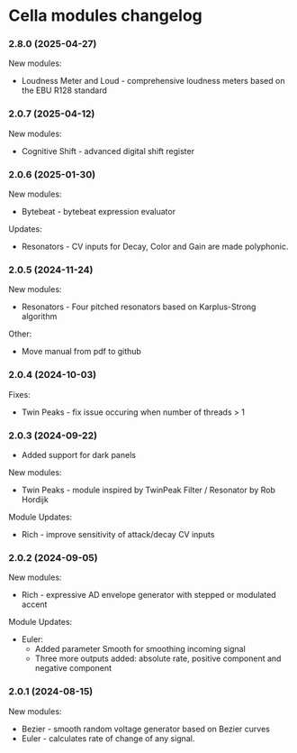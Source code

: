 # Cella modules changelog

### 2.8.0 (2025-04-27)

New modules:
* Loudness Meter and Loud - comprehensive loudness meters based on the EBU R128 standard

### 2.0.7 (2025-04-12)

New modules:
* Cognitive Shift - advanced digital shift register

### 2.0.6 (2025-01-30)

New modules:
* Bytebeat - bytebeat expression evaluator

Updates:
* Resonators - CV inputs for Decay, Color and Gain are made polyphonic.

### 2.0.5 (2024-11-24)

New modules:
* Resonators - Four pitched resonators based on Karplus-Strong algorithm

Other:
* Move manual from pdf to github

### 2.0.4 (2024-10-03)

Fixes:
* Twin Peaks - fix issue occuring when number of threads > 1

### 2.0.3 (2024-09-22)
* Added support for dark panels

New modules:
* Twin Peaks - module inspired by TwinPeak Filter / Resonator by Rob Hordijk

Module Updates:
* Rich - improve sensitivity of attack/decay CV inputs

### 2.0.2 (2024-09-05)
New modules:
* Rich - expressive AD envelope generator with stepped or modulated accent

Module Updates:
* Euler:
  * Added parameter Smooth for smoothing incoming signal
  * Three more outputs added: absolute rate, positive component and negative component


### 2.0.1 (2024-08-15)
New modules:
* Bezier - smooth random voltage generator based on Bezier curves
* Euler - calculates rate of change of any signal.
